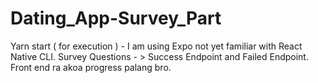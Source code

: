 # Dating_App-Survey_Part
Yarn start ( for execution ) - I am using Expo not yet familiar with React Native CLI. Survey Questions - > Success Endpoint and Failed Endpoint. Front end ra akoa progress palang bro.
